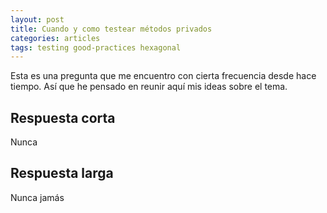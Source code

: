 ```yaml
---
layout: post
title: Cuando y como testear métodos privados
categories: articles
tags: testing good-practices hexagonal
---
```


Esta es una pregunta que me encuentro con cierta frecuencia desde hace tiempo. Así que he pensado en reunir aquí mis ideas sobre el tema.

## Respuesta corta

Nunca

## Respuesta larga

Nunca jamás
